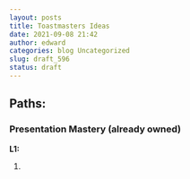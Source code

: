 ```yaml
---
layout: posts
title: Toastmasters Ideas
date: 2021-09-08 21:42
author: edward
categories: blog Uncategorized
slug: draft_596
status: draft
---
```




## Paths:





### Presentation Mastery (already owned)





**L1:**





1.  


